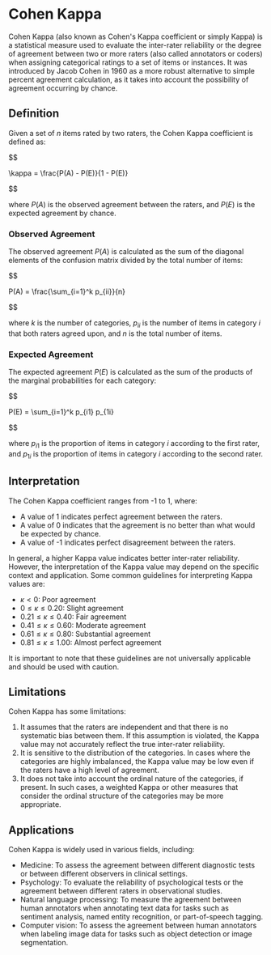 # Cohen Kappa

Cohen Kappa (also known as Cohen's Kappa coefficient or simply Kappa) is a statistical measure used to evaluate the inter-rater reliability or the degree of agreement between two or more raters (also called annotators or coders) when assigning categorical ratings to a set of items or instances. It was introduced by Jacob Cohen in 1960 as a more robust alternative to simple percent agreement calculation, as it takes into account the possibility of agreement occurring by chance.

## Definition

Given a set of $n$ items rated by two raters, the Cohen Kappa coefficient is defined as:


$$

\kappa = \frac{P(A) - P(E)}{1 - P(E)}

$$


where $P(A)$ is the observed agreement between the raters, and $P(E)$ is the expected agreement by chance.

### Observed Agreement

The observed agreement $P(A)$ is calculated as the sum of the diagonal elements of the confusion matrix divided by the total number of items:


$$

P(A) = \frac{\sum_{i=1}^k p_{ii}}{n}

$$


where $k$ is the number of categories, $p_{ii}$ is the number of items in category $i$ that both raters agreed upon, and $n$ is the total number of items.

### Expected Agreement

The expected agreement $P(E)$ is calculated as the sum of the products of the marginal probabilities for each category:


$$

P(E) = \sum_{i=1}^k p_{i1} p_{1i}

$$


where $p_{i1}$ is the proportion of items in category $i$ according to the first rater, and $p_{1i}$ is the proportion of items in category $i$ according to the second rater.

## Interpretation

The Cohen Kappa coefficient ranges from -1 to 1, where:

- A value of 1 indicates perfect agreement between the raters.
- A value of 0 indicates that the agreement is no better than what would be expected by chance.
- A value of -1 indicates perfect disagreement between the raters.

In general, a higher Kappa value indicates better inter-rater reliability. However, the interpretation of the Kappa value may depend on the specific context and application. Some common guidelines for interpreting Kappa values are:

- $\kappa < 0$: Poor agreement
- $0 \leq \kappa \leq 0.20$: Slight agreement
- $0.21 \leq \kappa \leq 0.40$: Fair agreement
- $0.41 \leq \kappa \leq 0.60$: Moderate agreement
- $0.61 \leq \kappa \leq 0.80$: Substantial agreement
- $0.81 \leq \kappa \leq 1.00$: Almost perfect agreement

It is important to note that these guidelines are not universally applicable and should be used with caution.

## Limitations

Cohen Kappa has some limitations:

1. It assumes that the raters are independent and that there is no systematic bias between them. If this assumption is violated, the Kappa value may not accurately reflect the true inter-rater reliability.
2. It is sensitive to the distribution of the categories. In cases where the categories are highly imbalanced, the Kappa value may be low even if the raters have a high level of agreement.
3. It does not take into account the ordinal nature of the categories, if present. In such cases, a weighted Kappa or other measures that consider the ordinal structure of the categories may be more appropriate.

## Applications

Cohen Kappa is widely used in various fields, including:

- Medicine: To assess the agreement between different diagnostic tests or between different observers in clinical settings.
- Psychology: To evaluate the reliability of psychological tests or the agreement between different raters in observational studies.
- Natural language processing: To measure the agreement between human annotators when annotating text data for tasks such as sentiment analysis, named entity recognition, or part-of-speech tagging.
- Computer vision: To assess the agreement between human annotators when labeling image data for tasks such as object detection or image segmentation.

